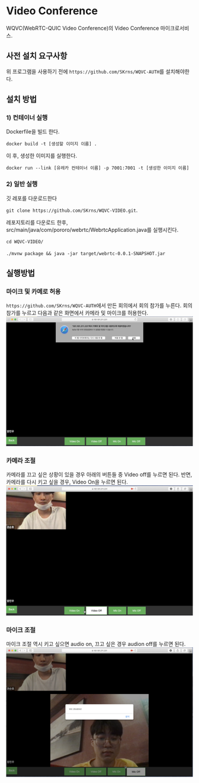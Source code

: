 # Video Conference
WQVC(WebRTC-QUIC Video Conference)의 Video Conference 마이크로서비스.

## 사전 설치 요구사항
위 프로그램을 사용하기 전에 `https://github.com/SKrns/WQVC-AUTH`를 설치해야한다.

## 설치 방법
### 1) 컨테이너 실행

Dockerfile을 빌드 한다.

```
docker build -t [생성할 이미지 이름] .
```

이 후, 생성한 이미지를 실행한다.

```
docker run --link [유레카 컨테이너 이름] -p 7001:7001 -t [생성한 이미지 이름]
```


### 2) 일반 실행

깃 레포를 다운로드한다 

`git clone https://github.com/SKrns/WQVC-VIDEO.git`.

레포지토리를 다운로드 한후, src/main/java/com/pororo/webrtc/WebrtcApplication.java를 실행시킨다.

```
cd WQVC-VIDEO/

./mvnw package && java -jar target/webrtc-0.0.1-SNAPSHOT.jar
```

## 실행방법

### 마이크 및 카메로 허용
`https://github.com/SKrns/WQVC-AUTH`에서 만든 회의에서 회의 참가를 누른다. 회의 참가를 누르고 다음과 같은 화면에서 카메라 및 마이크를 허용한다.
![1](images/1.png)

### 카메라 조절
카메라를 끄고 싶은 상황이 있을 경우 아래의 버튼들 중 Video off를 누르면 된다. 반면, 카메라를 다시 키고 싶을 경우, Video On을 누르면 된다.
![mic](images/off.png)

### 마이크 조절
마이크 조절 역시 키고 싶으면 audio on, 끄고 싶은 경우 audion off를 누르면 된다.
![audio](images/audio_off.png)